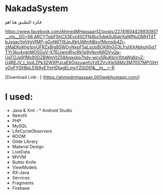# NakadaSystem
فكرة التطبيق هنا اهو 

https://www.facebook.com/AhmedMHassaan12/posts/2274160442893095?__xts__[0]=68.ARCYTpbFShCX3Eyz40CFN4bz5dpk9J6qlrXqNfNuOMHT4TbJsqacYqhYgVfMP-gGoN6TI9JpJNrUiMmNBsvfMonsib4Zr-zMaEKoKhg1pyUFRZxBig9SWOyNxpF5aLsUpBOK8hGG3LfrulXXAbhuhGq7TYr3ku4vgnMO5GuV-X7ElJwmlRycRk1q9yNvrAWDVyQa-UaTOJp91Ms90DZBWmVtZ58Aqaxbp7hdy-wcySRuKbrirXttaWg8zyZ-U4REJV_t_loqLZPk32WXPUcaE6OqzuwnfuYzEZVvXIeS6Mz3M7057MPOXHvOxFY0XBpL5169yE7mHDtagELmxYZGI261&__tn__=-R


[Download Link : ] (https://ahmedmhassaan.000webhostapp.com/)

# I  used:
* Java & Xml - * Android  Studio
* Retrofit 
* PHP
* MySQL
* LifeCycleObservers
* ROOM
* Glide Library
* Material Design
* LiveData
* MVVM
* Butter Knife
* ViewModels
* RX-Java
* Services
* Fragments
* Firebase

